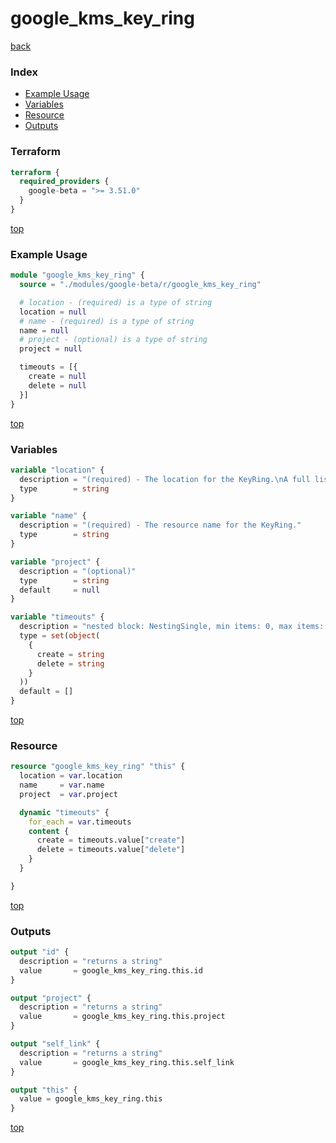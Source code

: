 # google_kms_key_ring

[back](../google-beta.md)

### Index

- [Example Usage](#example-usage)
- [Variables](#variables)
- [Resource](#resource)
- [Outputs](#outputs)

### Terraform

```terraform
terraform {
  required_providers {
    google-beta = ">= 3.51.0"
  }
}
```

[top](#index)

### Example Usage

```terraform
module "google_kms_key_ring" {
  source = "./modules/google-beta/r/google_kms_key_ring"

  # location - (required) is a type of string
  location = null
  # name - (required) is a type of string
  name = null
  # project - (optional) is a type of string
  project = null

  timeouts = [{
    create = null
    delete = null
  }]
}
```

[top](#index)

### Variables

```terraform
variable "location" {
  description = "(required) - The location for the KeyRing.\nA full list of valid locations can be found by running 'gcloud kms locations list'."
  type        = string
}

variable "name" {
  description = "(required) - The resource name for the KeyRing."
  type        = string
}

variable "project" {
  description = "(optional)"
  type        = string
  default     = null
}

variable "timeouts" {
  description = "nested block: NestingSingle, min items: 0, max items: 0"
  type = set(object(
    {
      create = string
      delete = string
    }
  ))
  default = []
}
```

[top](#index)

### Resource

```terraform
resource "google_kms_key_ring" "this" {
  location = var.location
  name     = var.name
  project  = var.project

  dynamic "timeouts" {
    for_each = var.timeouts
    content {
      create = timeouts.value["create"]
      delete = timeouts.value["delete"]
    }
  }

}
```

[top](#index)

### Outputs

```terraform
output "id" {
  description = "returns a string"
  value       = google_kms_key_ring.this.id
}

output "project" {
  description = "returns a string"
  value       = google_kms_key_ring.this.project
}

output "self_link" {
  description = "returns a string"
  value       = google_kms_key_ring.this.self_link
}

output "this" {
  value = google_kms_key_ring.this
}
```

[top](#index)